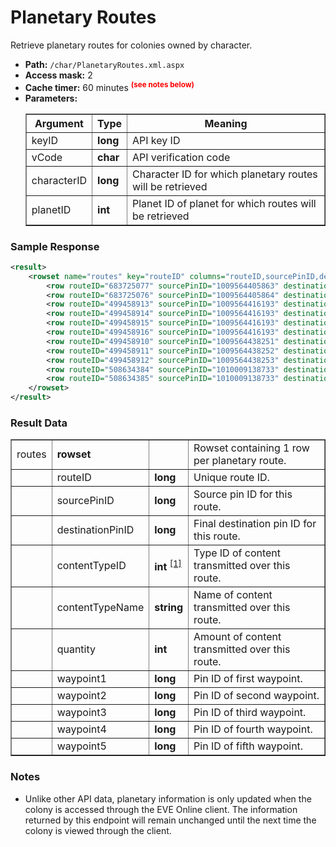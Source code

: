 # Planetary Routes
Retrieve planetary routes for colonies owned by character.

* __Path:__ ``/char/PlanetaryRoutes.xml.aspx``
* __Access mask:__ 2
* __Cache timer:__ 60 minutes <sup style="color: red; font-weight: bold">(see notes below)</sup>
* __Parameters:__
    <table border="1">
        <tbody>
            <tr>
                <th>Argument</th>
                <th>Type</th>
                <th>Meaning</th>
            </tr>
            <tr>
                <td>keyID</td>
                <td><strong>long</strong></td>
                <td>API key ID</td>
            </tr>
            <tr>
                <td>vCode</td>
                <td><strong>char</strong></td>
                <td>API verification code</td>
            </tr>
            <tr>
                <td>characterID</td>
                <td><strong>long</strong></td>
                <td>Character ID for which planetary routes will be retrieved</td>
            </tr>
            <tr>
                <td>planetID</td>
                <td><strong>int</strong></td>
                <td>Planet ID of planet for which routes will be retrieved</td>
            </tr>
        </tbody>
    </table>

### Sample Response

```xml
<result>
    <rowset name="routes" key="routeID" columns="routeID,sourcePinID,destinationPinID,contentTypeID,contentTypeName,quantity,waypoint1,waypoint2,waypoint3,waypoint4,waypoint5">
        <row routeID="683725077" sourcePinID="1009564405863" destinationPinID="1009564416193" contentTypeID="2308" contentTypeName="Suspended Plasma" quantity="45672" waypoint1="0" waypoint2="0" waypoint3="0" waypoint4="0" waypoint5="0"/>
        <row routeID="683725076" sourcePinID="1009564405864" destinationPinID="1009564416193" contentTypeID="2306" contentTypeName="Non-CS Crystals" quantity="27720" waypoint1="0" waypoint2="0" waypoint3="0" waypoint4="0" waypoint5="0"/>
        <row routeID="499458913" sourcePinID="1009564416193" destinationPinID="1009564438251" contentTypeID="2308" contentTypeName="Suspended Plasma" quantity="3000" waypoint1="0" waypoint2="0" waypoint3="0" waypoint4="0" waypoint5="0"/>
        <row routeID="499458914" sourcePinID="1009564416193" destinationPinID="1009564438252" contentTypeID="2306" contentTypeName="Non-CS Crystals" quantity="3000" waypoint1="0" waypoint2="0" waypoint3="0" waypoint4="0" waypoint5="0"/>
        <row routeID="499458915" sourcePinID="1009564416193" destinationPinID="1009564438253" contentTypeID="2401" contentTypeName="Chiral Structures" quantity="40" waypoint1="0" waypoint2="0" waypoint3="0" waypoint4="0" waypoint5="0"/>
        <row routeID="499458916" sourcePinID="1009564416193" destinationPinID="1009564438253" contentTypeID="2389" contentTypeName="Plasmoids" quantity="40" waypoint1="0" waypoint2="0" waypoint3="0" waypoint4="0" waypoint5="0"/>
        <row routeID="499458910" sourcePinID="1009564438251" destinationPinID="1009564416193" contentTypeID="2389" contentTypeName="Plasmoids" quantity="20" waypoint1="0" waypoint2="0" waypoint3="0" waypoint4="0" waypoint5="0"/>
        <row routeID="499458911" sourcePinID="1009564438252" destinationPinID="1009564416193" contentTypeID="2401" contentTypeName="Chiral Structures" quantity="20" waypoint1="0" waypoint2="0" waypoint3="0" waypoint4="0" waypoint5="0"/>
        <row routeID="499458912" sourcePinID="1009564438253" destinationPinID="1009564416193" contentTypeID="9840" contentTypeName="Transmitter" quantity="5" waypoint1="0" waypoint2="0" waypoint3="0" waypoint4="0" waypoint5="0"/>
        <row routeID="508634384" sourcePinID="1010009138733" destinationPinID="1009564438251" contentTypeID="2308" contentTypeName="Suspended Plasma" quantity="3000" waypoint1="1009564416193" waypoint2="0" waypoint3="0" waypoint4="0" waypoint5="0"/>
        <row routeID="508634385" sourcePinID="1010009138733" destinationPinID="1009564438253" contentTypeID="2389" contentTypeName="Plasmoids" quantity="40" waypoint1="1009564416193" waypoint2="0" waypoint3="0" waypoint4="0" waypoint5="0"/>
    </rowset>
</result>
```  

### Result Data

<table border="1">
    <tbody>
        <tr>
            <td>routes</td>
            <td><strong>rowset</strong></td>
            <td></td>
            <td>Rowset containing 1 row per planetary route.</td>
        </tr>
        <tr>
            <td></td>
            <td>routeID</td>
            <td><strong>long</strong></td>
            <td>Unique route ID.</td>
        </tr>
        <tr>
            <td></td>
            <td>sourcePinID</td>
            <td><strong>long</strong></td>
            <td>Source pin ID for this route.</td>
        </tr>
        <tr>
            <td></td>
            <td>destinationPinID</td>
            <td><strong>long</strong></td>
            <td>Final destination pin ID for this route.</td>
        </tr>
        <tr>
            <td></td>
            <td>contentTypeID</td>
            <td>
            	<strong>int</strong>
                <sup>
                    <a href="../../sde/yaml/yaml_typeIDs.html" title="Inventory Types file">[1]</a>
                </sup>
	        </td>
            <td>Type ID of content transmitted over this route.</td>
        </tr>
        <tr>
            <td></td>
            <td>contentTypeName</td>
            <td><strong>string</strong></td>
            <td>Name of content transmitted over this route.</td>
        </tr>
        <tr>
            <td></td>
            <td>quantity</td>
            <td><strong>int</strong></td>
            <td>Amount of content transmitted over this route.</td>
        </tr>
        <tr>
            <td></td>
            <td>waypoint1</td>
            <td><strong>long</strong></td>
            <td>Pin ID of first waypoint.</td>
        </tr>
        <tr>
            <td></td>
            <td>waypoint2</td>
            <td><strong>long</strong></td>
            <td>Pin ID of second waypoint.</td>
        </tr>
        <tr>
            <td></td>
            <td>waypoint3</td>
            <td><strong>long</strong></td>
            <td>Pin ID of third waypoint.</td>
        </tr>
        <tr>
            <td></td>
            <td>waypoint4</td>
            <td><strong>long</strong></td>
            <td>Pin ID of fourth waypoint.</td>
        </tr>
        <tr>
            <td></td>
            <td>waypoint5</td>
            <td><strong>long</strong></td>
            <td>Pin ID of fifth waypoint.</td>
        </tr>
    </tbody>
</table>

### Notes

* Unlike other API data, planetary information is only updated when the colony is accessed through the EVE Online client.  The information returned by this endpoint will remain unchanged until the next time the colony is viewed through the client.
